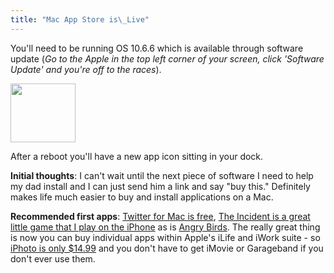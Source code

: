 ```yaml
---
title: "Mac App Store is\_Live"
---
```

<p>You'll need to be running OS 10.6.6 which is available through software update (<em>Go to the Apple in the top left corner of your screen, click 'Software Update' and you're off to the races</em>).</p>
<p><img src="https://chrisenns.com/wp-content/uploads/2011/01/Appstore-Icon.png" alt="" title="App store Icon" width="104" height="94" class="aligncenter size-full wp-image-19324" /></p>
<p>After a reboot you'll have a new app icon sitting in your dock.</p>
<p><strong>Initial thoughts</strong>: I can't wait until the next piece of software I need to help my dad install and I can just send him a link and say "buy this."  Definitely makes life much easier to buy and install applications on a Mac.</p>
<p><strong>Recommended first apps</strong>: <a href="http://itunes.apple.com/ca/app/twitter/id409789998?mt=12">Twitter for Mac is free</a>, <a href="http://itunes.apple.com/ca/app/the-incident/id408679233?mt=12">The Incident is a great little game that I play on the iPhone</a> as is <a href="http://itunes.apple.com/ca/app/angry-birds/id403961173?mt=12">Angry Birds</a>.  The really great thing is now you can buy individual apps within Apple's iLife and iWork suite - so <a href="http://itunes.apple.com/ca/app/iphoto/id408981381?mt=12">iPhoto is only $14.99</a> and you don't have to get iMovie or Garageband if you don't ever use them.</p>
